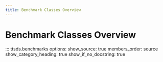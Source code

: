 ```yaml
---
title: Benchmark Classes Overview
---
```


# Benchmark Classes Overview

::: ttsds.benchmarks
    options:
      show_source: true
      members_order: source
      show_category_heading: true
      show_if_no_docstring: true
